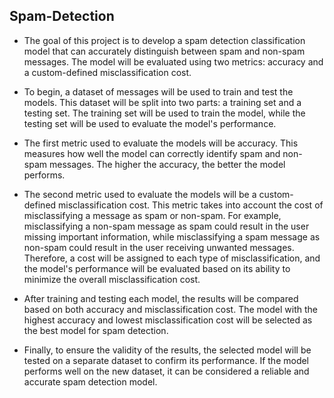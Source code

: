 ## Spam-Detection

- The goal of this project is to develop a spam detection classification model that can accurately distinguish between spam and non-spam messages. The model will be evaluated using two metrics: accuracy and a custom-defined misclassification cost.

- To begin, a dataset of messages will be used to train and test the models. This dataset will be split into two parts: a training set and a testing set. The training set will be used to train the model, while the testing set will be used to evaluate the model's performance.

- The first metric used to evaluate the models will be accuracy. This measures how well the model can correctly identify spam and non-spam messages. The higher the accuracy, the better the model performs.

- The second metric used to evaluate the models will be a custom-defined misclassification cost. This metric takes into account the cost of misclassifying a message as spam or non-spam. For example, misclassifying a non-spam message as spam could result in the user missing important information, while misclassifying a spam message as non-spam could result in the user receiving unwanted messages. Therefore, a cost will be assigned to each type of misclassification, and the model's performance will be evaluated based on its ability to minimize the overall misclassification cost.

- After training and testing each model, the results will be compared based on both accuracy and misclassification cost. The model with the highest accuracy and lowest misclassification cost will be selected as the best model for spam detection.

- Finally, to ensure the validity of the results, the selected model will be tested on a separate dataset to confirm its performance. If the model performs well on the new dataset, it can be considered a reliable and accurate spam detection model.
